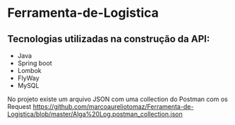 # Ferramenta-de-Logistica

## Tecnologias utilizadas na construção da API:

- Java
- Spring boot
- Lombok
- FlyWay
- MySQL


No projeto existe um arquivo JSON com uma collection do Postman com os Request
https://github.com/marcoaureliotomaz/Ferramenta-de-Logistica/blob/master/Alga%20Log.postman_collection.json
